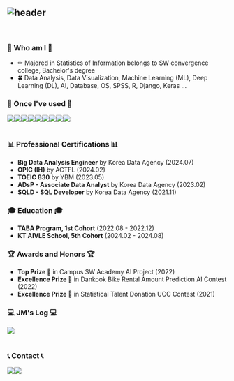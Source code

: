<div align="left">
  
![header](https://capsule-render.vercel.app/api?type=waving&color=timeGradient&text=Welcome%20to%20Jeongmin's%20GitHub%20👋&animation=twinkling&fontSize=30&fontAlignY=40&fontAlign=70&height=250)
---
 
<br>

### :love_letter: Who am I :love_letter:
- ✏ Majored in Statistics of Information belongs to SW convergence college,  Bachelor's degree
- 🍀 Data Analysis, Data Visualization, Machine Learning (ML), Deep Learning (DL), AI, Database, OS, SPSS, R, Django, Keras ...


### 🔨 Once I've used 🔨

<div style="display:flex; flex-direction:row;">
    <img src="https://img.shields.io/badge/mysql-4479A1?style=for-the-badge&logo=mysql&logoColor=white"> 
    <img src="https://img.shields.io/badge/python-3776AB?style=for-the-badge&logo=python&logoColor=white"> 
    <img src="https://img.shields.io/badge/keras-D00000?style=for-the-badge&logo=keras&logoColor=white"> 
    <img src="https://img.shields.io/badge/pytorch-EE4C2C?style=for-the-badge&logo=pytorch&logoColor=white">
    <img src="https://img.shields.io/badge/linux-FCC624?style=for-the-badge&logo=linux&logoColor=black"> 
    <img src="https://img.shields.io/badge/r-276DC3?style=for-the-badge&logo=r&logoColor=white">
    <img src="https://img.shields.io/badge/spss-1B77BB?style=for-the-badge&logo=spss&logoColor=white">
    <img src="https://img.shields.io/badge/Tibero-003366?style=for-the-badge&logo=database&logoColor=white">
    <img src="https://img.shields.io/badge/voiceflow-3b82f6?style=for-the-badge&logo=voiceflow&logoColor=white">
</div>
<br>


### 📊 Professional Certifications 📊

- **Big Data Analysis Engineer** by Korea Data Agency (2024.07)
- **OPIC (IH)** by ACTFL (2024.02)
- **TOEIC 830** by YBM (2023.05)
- **ADsP - Associate Data Analyst** by Korea Data Agency (2023.02)
- **SQLD - SQL Developer** by Korea Data Agency (2021.11)

### 🎓 Education 🎓

- **TABA Program, 1st Cohort** (2022.08 - 2022.12)
- **KT AIVLE School, 5th Cohort** (2024.02 - 2024.08)

### 🏆 Awards and Honors 🏆

- **Top Prize 🥇** in Campus SW Academy AI Project (2022)
- **Excellence Prize 🏅** in Dankook Bike Rental Amount Prediction AI Contest (2022)
- **Excellence Prize 🏅** in Statistical Talent Donation UCC Contest (2021)

### 💻 JM's Log 💻

<div style="display:flex; flex-direction:row;">
    <a href="https://park000103.tistory.com">
        <img src="https://img.shields.io/badge/Tistory-000000?style=for-the-badge&logo=Tistory&logoColor=white"> 
    </a>
</div>
<br>

### 📞 Contact 📞

<div style="display:flex; flex-direction:row;">
    <a href="https://www.instagram.com/z.loxin/">
        <img src="https://img.shields.io/badge/Instagram-E4405F?style=for-the-badge&logo=Instagram&logoColor=white"> 
    </a>
    <a href="mailto:park000103@gmail.com">
        <img src="https://img.shields.io/badge/Gmail-EA4335?style=for-the-badge&logo=Gmail&logoColor=white"> 
    </a>
</div>
<br>
</div>
